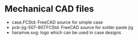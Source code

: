 Mechanical CAD files
===

 - case.FCStd: FreeCAD source for simple case
 - pcb-jig-507-807.FCStd: FreeCAD source for solder paste jig
 - haramve.svg: logo which can be used in case designs
